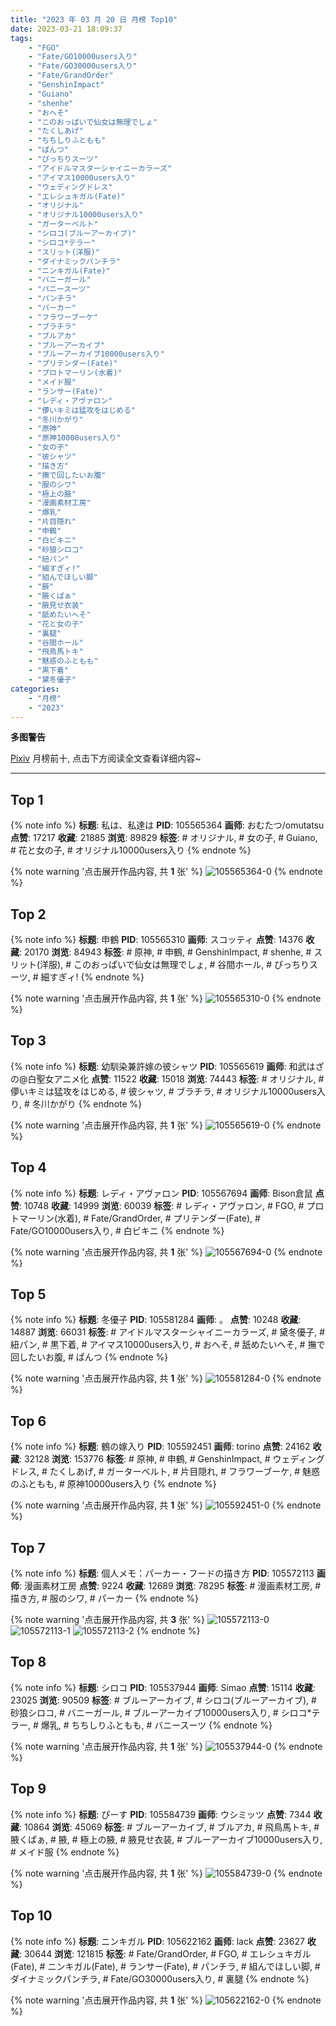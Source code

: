 ```yaml
---
title: "2023 年 03 月 20 日 月榜 Top10"
date: 2023-03-21 18:09:37
tags:
    - "FGO"
    - "Fate/GO10000users入り"
    - "Fate/GO30000users入り"
    - "Fate/GrandOrder"
    - "GenshinImpact"
    - "Guiano"
    - "shenhe"
    - "おへそ"
    - "このおっぱいで仙女は無理でしょ"
    - "たくしあげ"
    - "ちちしりふともも"
    - "ぱんつ"
    - "ぴっちりスーツ"
    - "アイドルマスターシャイニーカラーズ"
    - "アイマス10000users入り"
    - "ウェディングドレス"
    - "エレシュキガル(Fate)"
    - "オリジナル"
    - "オリジナル10000users入り"
    - "ガーターベルト"
    - "シロコ(ブルーアーカイブ)"
    - "シロコ*テラー"
    - "スリット(洋服)"
    - "ダイナミックパンチラ"
    - "ニンキガル(Fate)"
    - "バニーガール"
    - "バニースーツ"
    - "パンチラ"
    - "パーカー"
    - "フラワーブーケ"
    - "ブラチラ"
    - "ブルアカ"
    - "ブルーアーカイブ"
    - "ブルーアーカイブ10000users入り"
    - "プリテンダー(Fate)"
    - "プロトマーリン(水着)"
    - "メイド服"
    - "ランサー(Fate)"
    - "レディ・アヴァロン"
    - "儚いキミは猛攻をはじめる"
    - "冬川かがり"
    - "原神"
    - "原神10000users入り"
    - "女の子"
    - "彼シャツ"
    - "描き方"
    - "撫で回したいお腹"
    - "服のシワ"
    - "極上の腋"
    - "漫画素材工房"
    - "爆乳"
    - "片目隠れ"
    - "申鶴"
    - "白ビキニ"
    - "砂狼シロコ"
    - "紐パン"
    - "細すぎィ!"
    - "組んでほしい脚"
    - "腋"
    - "腋くぱぁ"
    - "腋見せ衣装"
    - "舐めたいへそ"
    - "花と女の子"
    - "裏腿"
    - "谷間ホール"
    - "飛鳥馬トキ"
    - "魅惑のふともも"
    - "黒下着"
    - "黛冬優子"
categories:
    - "月榜"
    - "2023"
---
```


<i class="fa fa-triangle-exclamation"></i>**多图警告**<i class="fa fa-triangle-exclamation"></i>

[Pixiv](https://www.pixiv.net/) 月榜前十, 点击下方阅读全文查看详细内容~

<!-- more -->

---

## Top 1

{% note info %}
**标题**: 私は、私達は
**PID**: 105565364 **画师**: おむたつ/omutatsu
**点赞**: 17217 **收藏**: 21885 **浏览**: 89829
**标签**: # オリジナル, # 女の子, # Guiano, # 花と女の子, # オリジナル10000users入り
{% endnote %}

{% note warning '点击展开作品内容, 共 **1** 张' %}
![105565364-0](https://i.pixiv.re/img-original/img/2023/02/21/00/00/53/105565364_p0.png)
{% endnote %}

## Top 2

{% note info %}
**标题**: 申鶴
**PID**: 105565310 **画师**: スコッティ
**点赞**: 14376 **收藏**: 20170 **浏览**: 84943
**标签**: # 原神, # 申鶴, # GenshinImpact, # shenhe, # スリット(洋服), # このおっぱいで仙女は無理でしょ, # 谷間ホール, # ぴっちりスーツ, # 細すぎィ!
{% endnote %}

{% note warning '点击展开作品内容, 共 **1** 张' %}
![105565310-0](https://i.pixiv.re/img-original/img/2023/02/21/00/00/31/105565310_p0.jpg)
{% endnote %}

## Top 3

{% note info %}
**标题**: 幼馴染兼許嫁の彼シャツ
**PID**: 105565619 **画师**: 和武はざの@白聖女アニメ化
**点赞**: 11522 **收藏**: 15018 **浏览**: 74443
**标签**: # オリジナル, # 儚いキミは猛攻をはじめる, # 彼シャツ, # ブラチラ, # オリジナル10000users入り, # 冬川かがり
{% endnote %}

{% note warning '点击展开作品内容, 共 **1** 张' %}
![105565619-0](https://i.pixiv.re/img-original/img/2023/02/21/00/03/34/105565619_p0.jpg)
{% endnote %}

## Top 4

{% note info %}
**标题**: レディ・アヴァロン
**PID**: 105567694 **画师**: Bison倉鼠
**点赞**: 10748 **收藏**: 14999 **浏览**: 60039
**标签**: # レディ・アヴァロン, # FGO, # プロトマーリン(水着), # Fate/GrandOrder, # プリテンダー(Fate), # Fate/GO10000users入り, # 白ビキニ
{% endnote %}

{% note warning '点击展开作品内容, 共 **1** 张' %}
![105567694-0](https://i.pixiv.re/img-original/img/2023/02/21/01/14/31/105567694_p0.jpg)
{% endnote %}

## Top 5

{% note info %}
**标题**: 冬優子
**PID**: 105581284 **画师**: 。
**点赞**: 10248 **收藏**: 14887 **浏览**: 66031
**标签**: # アイドルマスターシャイニーカラーズ, # 黛冬優子, # 紐パン, # 黒下着, # アイマス10000users入り, # おへそ, # 舐めたいへそ, # 撫で回したいお腹, # ぱんつ
{% endnote %}

{% note warning '点击展开作品内容, 共 **1** 张' %}
![105581284-0](https://i.pixiv.re/img-original/img/2023/02/21/17/34/10/105581284_p0.jpg)
{% endnote %}

## Top 6

{% note info %}
**标题**: 鶴の嫁入り
**PID**: 105592451 **画师**: torino
**点赞**: 24162 **收藏**: 32128 **浏览**: 153776
**标签**: # 原神, # 申鶴, # GenshinImpact, # ウェディングドレス, # たくしあげ, # ガーターベルト, # 片目隠れ, # フラワーブーケ, # 魅惑のふともも, # 原神10000users入り
{% endnote %}

{% note warning '点击展开作品内容, 共 **1** 张' %}
![105592451-0](https://i.pixiv.re/img-original/img/2023/02/22/00/00/47/105592451_p0.jpg)
{% endnote %}

## Top 7

{% note info %}
**标题**: 個人メモ：パーカー・フードの描き方
**PID**: 105572113 **画师**: 漫画素材工房
**点赞**: 9224 **收藏**: 12689 **浏览**: 78295
**标签**: # 漫画素材工房, # 描き方, # 服のシワ, # パーカー
{% endnote %}

{% note warning '点击展开作品内容, 共 **3** 张' %}
![105572113-0](https://i.pixiv.re/img-original/img/2023/02/21/07/00/09/105572113_p0.jpg)
![105572113-1](https://i.pixiv.re/img-original/img/2023/02/21/07/00/09/105572113_p1.jpg)
![105572113-2](https://i.pixiv.re/img-original/img/2023/02/21/07/00/09/105572113_p2.jpg)
{% endnote %}

## Top 8

{% note info %}
**标题**: シロコ
**PID**: 105537944 **画师**: Simao
**点赞**: 15114 **收藏**: 23025 **浏览**: 90509
**标签**: # ブルーアーカイブ, # シロコ(ブルーアーカイブ), # 砂狼シロコ, # バニーガール, # ブルーアーカイブ10000users入り, # シロコ*テラー, # 爆乳, # ちちしりふともも, # バニースーツ
{% endnote %}

{% note warning '点击展开作品内容, 共 **1** 张' %}
![105537944-0](https://i.pixiv.re/img-original/img/2023/02/20/00/00/55/105537944_p0.png)
{% endnote %}

## Top 9

{% note info %}
**标题**: ぴーす
**PID**: 105584739 **画师**: ウシミッツ
**点赞**: 7344 **收藏**: 10864 **浏览**: 45069
**标签**: # ブルーアーカイブ, # ブルアカ, # 飛鳥馬トキ, # 腋くぱぁ, # 腋, # 極上の腋, # 腋見せ衣装, # ブルーアーカイブ10000users入り, # メイド服
{% endnote %}

{% note warning '点击展开作品内容, 共 **1** 张' %}
![105584739-0](https://i.pixiv.re/img-original/img/2023/02/21/20/05/22/105584739_p0.jpg)
{% endnote %}

## Top 10

{% note info %}
**标题**: ニンキガル
**PID**: 105622162 **画师**: lack
**点赞**: 23627 **收藏**: 30644 **浏览**: 121815
**标签**: # Fate/GrandOrder, # FGO, # エレシュキガル(Fate), # ニンキガル(Fate), # ランサー(Fate), # パンチラ, # 組んでほしい脚, # ダイナミックパンチラ, # Fate/GO30000users入り, # 裏腿
{% endnote %}

{% note warning '点击展开作品内容, 共 **1** 张' %}
![105622162-0](https://i.pixiv.re/img-original/img/2023/02/23/00/00/39/105622162_p0.png)
{% endnote %}
